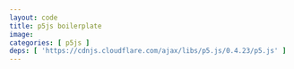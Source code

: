 ```yaml
---
layout: code
title: p5js boilerplate
image:
categories: [ p5js ]
deps: [ 'https://cdnjs.cloudflare.com/ajax/libs/p5.js/0.4.23/p5.js' ]
---
```

<div id="render"></div>

<script>
    var canvas;
    var darkblue, electricred;

    function setup(){
        canvas = createCanvas( 1200, 600 );
        canvas.parent( '#render' );
        noStroke();

        darkblue = color( 30, 38, 48 ); 
        electricred = color( 251, 53, 80 );
    }

    function draw () {
        background( darkblue );

        for ( var i = 0; i < 10; i++ ) {
            fill( 251, 53, 80, 255 / 10 * ( i + 1 ) );
            rect( width / 10 * i, 0, width / 10, height );
        }

        fill( electricred );
        ellipse( mouseX, mouseY, 200, 200 );
    }

    function windowResized() {
        resizeCanvas( window.innerWidth < 1200 ? window.innerWidth : 1200, 600 );
    }
</script>